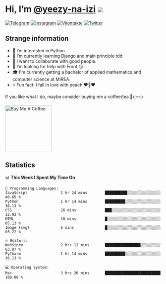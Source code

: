 # Hi, I’m [@yeezy-na-izi](https://github.com/yeezy-na-izi/) ![](https://visitor-badge.glitch.me/badge?page_id=yeezy-na-izi.yeezy-na-izi)

[![Telegram](https://img.shields.io/badge/Telegram-262424?style=for-the-badge&logo=Telegram)](https://t.me/yeezy_na_izi)
[![Instagram](https://img.shields.io/badge/Instagram-262424?style=for-the-badge&logo=Instagram)](https://www.instagram.com/yeezy_na_izi)
[![Vkontakte](https://img.shields.io/badge/VK-262424?style=for-the-badge&logo=Vk&logoColor=0077FF)](https://vk.com/yeezy_na_izi)
[![Twitter](https://img.shields.io/badge/Twitter-262424?style=for-the-badge&logo=Twitter)](https://twitter.com/yeezynaizi)

## Strange information
  
- 👀 I’m interested in Python
- 🌱 I’m currently learning Django and main principle tdd
- 💞️ I want to collaborate with good people.
- 🤔 I’m looking for help with Front 😏
- 🎓 I'm currently getting a bachelor of applied mathematics and computer science at MIREA
- ⚡️ Fun fact: I fall in love with peach ❤️🍑❤️

If you like what I do, maybe consider buying me a coffee/tea 🥺👉👈

<a href="https://www.buymeacoffee.com/yeezynaizi" target="_blank"><img src="https://cdn.buymeacoffee.com/buttons/v2/default-red.png" alt="Buy Me A Coffee" width="150" ></a>

## Statistics

<!--START_SECTION:waka-->
📊 **This Week I Spent My Time On** 

```text
💬 Programming Languages: 
JavaScript               1 hr 24 mins        ██████████░░░░░░░░░░░░░░░   40.65 % 
Python                   1 hr 14 mins        █████████░░░░░░░░░░░░░░░░   36.13 % 
CSS                      26 mins             ███░░░░░░░░░░░░░░░░░░░░░░   12.92 % 
HTML                     10 mins             █░░░░░░░░░░░░░░░░░░░░░░░░   05.13 % 
Image (svg)              6 mins              █░░░░░░░░░░░░░░░░░░░░░░░░   03.22 % 

🔥 Editors: 
WebStorm                 2 hrs 12 mins       ████████████████░░░░░░░░░   63.87 % 
PyCharm                  1 hr 14 mins        █████████░░░░░░░░░░░░░░░░   36.13 % 

💻 Operating System: 
Mac                      3 hrs 26 mins       █████████████████████████   100.00 % 
```


<!--END_SECTION:waka-->
